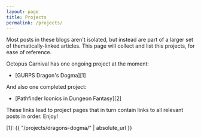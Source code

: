 ```yaml
---
layout: page
title: Projects
permalink: /projects/
---
```


Most posts in these blogs aren't isolated, but instead are part of a larger set
of thematically-linked articles. This page will collect and list this projects,
for ease of reference.

Octopus Carnival has one ongoing project at the moment:

- [GURPS Dragon's Dogma][1]

And also one completed project:

- [Pathfinder Iconics in Dungeon Fantasy][2]

These links lead to project pages that in turn contain links to all relevant
posts in order. Enjoy!

[1]: {{ "/projects/dragons-dogma/" | absolute_url }}
